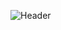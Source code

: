 ![Header](https://user-images.githubusercontent.com/59023409/154232925-bd472342-3ad8-4b0f-9a3e-8e29fc34ecb8.gif)
